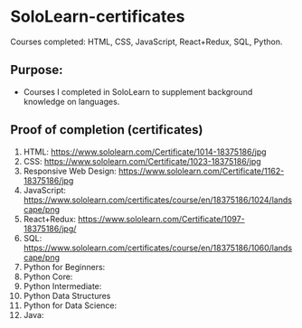 # SoloLearn-certificates
Courses completed: HTML, CSS, JavaScript, React+Redux, SQL, Python.

## Purpose: 
* Courses I completed in SoloLearn to supplement background knowledge on languages. 

## Proof of completion (certificates)
1. HTML: https://www.sololearn.com/Certificate/1014-18375186/jpg
2. CSS: https://www.sololearn.com/Certificate/1023-18375186/jpg
3. Responsive Web Design: https://www.sololearn.com/Certificate/1162-18375186/jpg
4. JavaScript: https://www.sololearn.com/certificates/course/en/18375186/1024/landscape/png
5. React+Redux: https://www.sololearn.com/Certificate/1097-18375186/jpg/
6. SQL: https://www.sololearn.com/certificates/course/en/18375186/1060/landscape/png
7. Python for Beginners:
8. Python Core: 
9. Python Intermediate:
10. Python Data Structures
11. Python for Data Science: 
12. Java:







